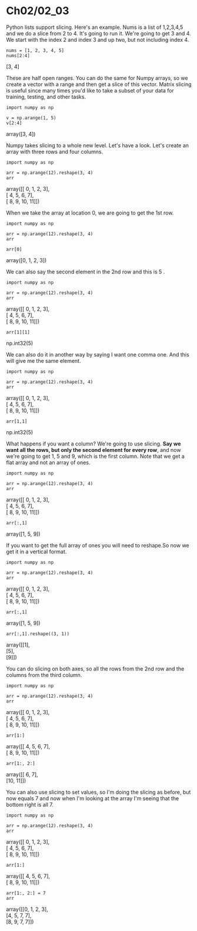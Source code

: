 # Ch02/02_03

Python lists support slicing. Here's an example. Nums is a list of 1,2,3,4,5 and we do a slice from 2 to 4. It's going to run it. We're going to get 3 and 4. We start with the index 2 and index 3 and up two, but not including index 4. 

```
nums = [1, 2, 3, 4, 5]
nums[2:4]
```
[3, 4]  


These are half open ranges. You can do the same for Numpy arrays, so we create a vector with a range and then get a slice of this vector. Matrix slicing is useful since many times you'd like to take a subset of your data for training, testing, and other tasks. 

```
import numpy as np

v = np.arange(1, 5)
v[2:4]
```
array([3, 4])

Numpy takes slicing to a whole new level. Let's have a look. Let's create an array with three rows and four columns. 
```
import numpy as np

arr = np.arange(12).reshape(3, 4)
arr
```
array([[ 0,  1,  2,  3],    
       [ 4,  5,  6,  7],     
       [ 8,  9, 10, 11]])      


When we take the array at location 0, we are going to get the 1st row. 

```
import numpy as np

arr = np.arange(12).reshape(3, 4)
arr

arr[0]
```
array([0, 1, 2, 3])


We can also say the second element in the 2nd row and this is 5 . 

```
import numpy as np

arr = np.arange(12).reshape(3, 4)
arr
```
array([[ 0,  1,  2,  3],   
       [ 4,  5,  6,  7],     
       [ 8,  9, 10, 11]])    

```
arr[1][1]
```
np.int32(5)
       
We can also do it in another way by saying I want one comma one. And this will give me the same element.

```
import numpy as np

arr = np.arange(12).reshape(3, 4)
arr
```
array([[ 0,  1,  2,  3],   
       [ 4,  5,  6,  7],     
       [ 8,  9, 10, 11]])    

```
arr[1,1]
```
np.int32(5)


What happens if you want a column? We're going to use slicing. **Say we want all the rows, but only the second element for every row**, and now we're going to get 1, 5 and 9, which is the first column. Note that we get a flat array and not an array of ones. 

```
import numpy as np

arr = np.arange(12).reshape(3, 4)
arr
```
array([[ 0,  1,  2,  3],   
       [ 4,  5,  6,  7],     
       [ 8,  9, 10, 11]])    

```
arr[:,1]
```
array([1, 5, 9])


If you want to get the full array of ones you will need to reshape.So now we get it in a vertical format. 

```
import numpy as np

arr = np.arange(12).reshape(3, 4)
arr
```
array([[ 0,  1,  2,  3],   
       [ 4,  5,  6,  7],     
       [ 8,  9, 10, 11]])    

```
arr[:,1]
```
array([1, 5, 9])

```
arr[:,1].reshape((3, 1))
```
array([[1],       
       [5],    
       [9]])       

You can do slicing on both axes, so all the rows from the 2nd row and the columns from the third column. 
```
import numpy as np

arr = np.arange(12).reshape(3, 4)
arr
```
array([[ 0,  1,  2,  3],      
       [ 4,  5,  6,  7],     
       [ 8,  9, 10, 11]])      

```
arr[1:]
```
array([[ 4,  5,  6,  7],     
       [ 8,  9, 10, 11]])     

```
arr[1:, 2:]
```
array([[ 6,  7],   
       [10, 11]])     


You can also use slicing to set values, so I'm doing the slicing as before, but now equals 7 and now when I'm looking at the array I'm seeing that the bottom right is all 7.

```
import numpy as np

arr = np.arange(12).reshape(3, 4)
arr
```
array([[ 0,  1,  2,  3],      
       [ 4,  5,  6,  7],     
       [ 8,  9, 10, 11]])      

```
arr[1:]
```
array([[ 4,  5,  6,  7],     
       [ 8,  9, 10, 11]])     

```
arr[1:, 2:] = 7
arr
```
array([[0, 1, 2, 3],    
       [4, 5, 7, 7],     
       [8, 9, 7, 7]])         

